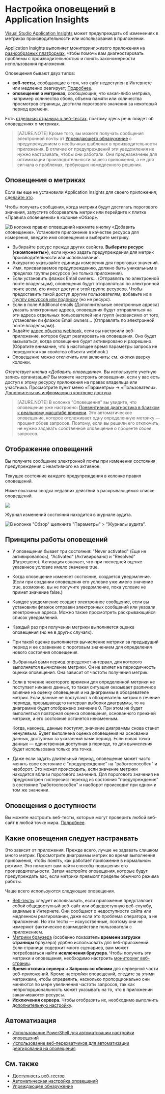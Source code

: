 <properties 
	pageTitle="Настройка оповещений в Application Insights" 
	description="Получайте сообщения о сбоях, исключениях и изменениях метрик." 
	services="application-insights" 
    documentationCenter=""
	authors="alancameronwills" 
	manager="douge"/>

<tags 
	ms.service="application-insights" 
	ms.workload="tbd" 
	ms.tgt_pltfrm="ibiza" 
	ms.devlang="na" 
	ms.topic="article" 
	ms.date="06/20/2016" 
	ms.author="awills"/>
 
# Настройка оповещений в Application Insights

[Visual Studio Application Insights][start] может предупреждать об изменениях в метриках производительности или использования в приложении.

Application Insights выполняет мониторинг живого приложения на [разнообразных платформах][platforms], чтобы помочь вам диагностировать проблемы с производительностью и понять закономерности использования приложения.

Оповещения бывают двух типов:
 
* **веб-тесты**, сообщающие о том, что сайт недоступен в Интернете или медленно реагирует; [Подробнее][availability].
* **оповещения о метриках**, сообщающие, что какая-либо метрика, например количества сбоев, объема памяти или количества просмотров страницы, достигла порогового значения за некоторый период времени. 

Есть [отдельная страница о веб-тестах][availability], поэтому здесь речь пойдет об оповещениях о метриках.

> [AZURE.NOTE] Кроме того, вы можете получать сообщения электронной почты от [Упреждающего обнаружение](app-insights-proactive-detection.md) с предупреждением о необычных шаблонах в производительности приложения. В отличие от предупреждений эти уведомления не нужно настраивать, чтобы они работали. Они предназначены для оптимизации производительности вашего приложения, а не для сигнала о проблемах, требующих немедленного решения.

## Оповещения о метриках

Если вы еще не установили Application Insights для своего приложения, [сделайте это][start].

Чтобы получать сообщения, когда метрики будут достигать порогового значения, запустите обозреватель метрик или перейдите к плитке «Правила оповещения» в колонке «Обзор».

![В колонке правил оповещений нажмите кнопку «Добавить оповещение». Установите приложение в качестве ресурса для измерения, введите имя оповещения и выберите метрику.](./media/app-insights-alerts/01-set-metric.png)

* Выбирайте ресурс прежде других свойств. **Выберите ресурс («компоненты»)**, если нужно задать предупреждения для метрик производительности или использования.
* Аккуратно указывайте единицы измерения для пороговых значений.
* Имя, присваиваемое предупреждению, должно быть уникальным в пределах группы ресурсов (не только приложения).
* Если установить флажок Email owners… (Отправлять по электронной почте владельцам), оповещения будут отправляться по электронной почте всем, кто имеет доступ к этой группе ресурсов. Чтобы предоставить такой доступ другим пользователям, добавьте их в [группу ресурсов или подписку](app-insights-resources-roles-access-control.md) (но не ресурс).
* Если в поле Additional emails (Дополнительные электронные адреса) указать электронные адреса, оповещения будут отправляться на эти адреса отдельных пользователей или групп (независимо от того, установлен ли флажок Email owners… (Отправлять по электронной почте владельцам)). 
* Задайте [адрес объекта webhook](../azure-portal/insights-webhooks-alerts.md), если вы настроили веб-приложение, которое будет реагировать на оповещения. Оно будет вызываться, когда оповещение будет активировано и разрешено. (Обратите внимание, что в настоящее время параметры запроса не передаются как свойства объекта webhook.)
* Оповещение можно отключить или включить: см. кнопки вверху колонки.

*Отсутствует кнопка «Добавить оповещение».* Вы используете учетную запись организации? Вы можете настроить оповещения, если у вас есть доступ к этому ресурсу приложения на правах владельца или участника. Просмотрите пункт меню «Параметры» -> «Пользователи». [Дополнительная информация о контроле доступа][roles].

> [AZURE.NOTE] В колонке "Оповещения" вы увидите, что оповещение уже настроено: [Превентивная диагностика в близком к реальному масштабе времени](app-insights-nrt-proactive-diagnostics.md). Это автоматическое оповещение, которое отслеживает одну определенную метрику — процент сбоев запросов. Поэтому, если вы решили его отключить, не нужно задавать собственное оповещение о проценте сбоев запросов.

## Отображение оповещений

Вы получите сообщение электронной почты при изменении состояния предупреждения с неактивного на активное.

Текущее состояние каждого предупреждения в колонке правил оповещений.

Ниже показана сводка недавних действий в раскрывающемся списке оповещений.

![](./media/app-insights-alerts/010-alert-drop.png)

Журнал изменений состояния находится в журнале аудита.

![В колонке "Обзор" щелкните "Параметры" > "Журналы аудита".](./media/app-insights-alerts/09-alerts.png)



## Принципы работы оповещений

* У оповещения бывает три состояния: "Never activated" (Еще не активировалось), "Activated" (Активировано) и "Resolved" (Разрешено). Активация означает, что при последней оценке указанное условие имело значение true.

* Когда оповещение изменяет состояние, создается уведомление. (Если при создании оповещения его условие уже имело значение true, возможно, вы не получите уведомление, пока условие не примет значение false.)

* Каждое уведомление создает электронное сообщение, если вы установили флажок отправки электронных сообщений или указали электронные адреса. Можно также просмотреть раскрывающийся список уведомлений.

* Каждый раз при получении метрики выполняется оценка оповещения (но не в других случаях).

* При такой оценке выполняется вычисление метрики за предыдущий период и ее сравнение с пороговым значением для определения нового состояния оповещения.

* Выбранный вами период определяет интервал, для которого выполняется вычисление метрики. Он не влияет на периодичность оценки оповещения. Она зависит от частоты получения метрик.

* Если в течение некоторого времени для определенной метрики не поступает никаких данных, то такая ситуация оказывает различное влияние на оценку оповещения и на диаграммы в обозревателе метрик. Если данные не поступают в обозреватель метрик в течение периода, превышающего интервал выборки диаграммы, то на диаграмме будет отображено значение 0. При этом не будет выполняться повторная оценка оповещения, основанного прежней метрике, и его состояние останется неизменным.

    Когда, наконец, данные поступят, значение диаграммы снова станет ненулевым. Будет выполнена оценка оповещения на основании данных, доступных за указанный вами период. Если новая точка данных — единственная доступная в периоде, то для вычисления будет использована только эта точка.

* Даже если задать длительный период, оповещение может часто менять свое состояние с "предупреждение" на "работоспособен" и наоборот. Это может происходить, если значение метрики находится вблизи порогового значения. Для порогового значения не предусмотрен гистерезис: переход из состояния "предупреждение" в состояние "работоспособен" и наоборот происходит при одном и том же значении.



## Оповещения о доступности

Вы можете настроить веб-тесты, которые могут проверить любой веб-сайт в любой точке мира. [Подробнее][availability].

## Какие оповещения следует настраивать

Это зависит от приложения. Прежде всего, лучше не задавать слишком много метрик. Просмотрите диаграммы метрик во время выполнения приложения, чтобы понять, как работает приложение в нормальном режиме. Это поможет вам найти способы повышения его производительности. Затем настройте оповещения, которые будут предупреждать вас, если метрики превысят пределы обычного режима работы.

Чаще всего используются следующие оповещения.

* [Веб-тесты][availability] следует использовать, если приложение представляет собой общедоступный веб-сайт или общедоступную веб-службу, видимые в Интернете. Они сообщают о недоступности сайта или медленном реагировании, даже если это проблема оператора, а не приложения. Но эти тесты — искусственные, поэтому они не измеряют фактическое взаимодействие пользователя с приложением.
* [Метрики браузера][client] \(особенно показатель **времени загрузки страницы** браузера) удобно использовать для веб-приложений. Если страница содержит много сценариев, вам может потребоваться найти **исключения браузера**. Чтобы получить эти метрики и оповещения, необходимо настроить [мониторинг веб-страниц][client].
* **Время отклика сервера** и **Запросы со сбоями** для серверной части веб-приложений. Кроме настройки оповещений, следите за этими метриками, чтобы определить, насколько пропорционально они меняются по мере увеличения частоты запросов, так как непропорциональность может указывать на то, что в приложении заканчиваются ресурсы.
* **Исключения сервера**. Чтобы отобразить их, необходимо выполнить [дополнительную настройку](app-insights-asp-net-exceptions.md).

## Автоматизация

* [Использование PowerShell для автоматизации настройки оповещений](app-insights-powershell-alerts.md)
* [Использование веб-перехватчиков для автоматизации реагирования на оповещения](../azure-portal/insights-webhooks-alerts.md)

## См. также

* [Доступность веб-тестов](app-insights-monitor-web-app-availability.md)
* [Автоматическая настройка оповещений](app-insights-powershell-alerts.md)
* [Упреждающее обнаружение](app-insights-proactive-detection.md) 



<!--Link references-->

[availability]: app-insights-monitor-web-app-availability.md
[client]: app-insights-javascript.md
[platforms]: app-insights-platforms.md
[roles]: app-insights-resources-roles-access-control.md
[start]: app-insights-overview.md

 

<!---HONumber=AcomDC_0622_2016-->